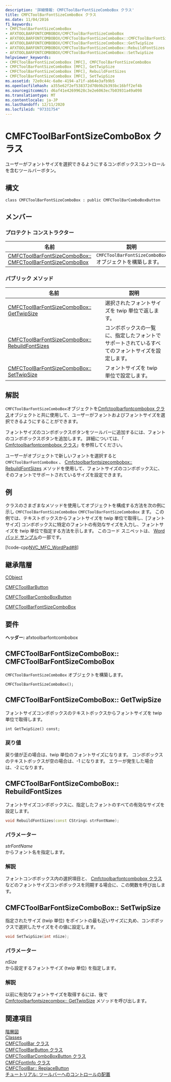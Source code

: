 ```yaml
---
description: '詳細情報: CMFCToolBarFontSizeComboBox クラス'
title: CMFCToolBarFontSizeComboBox クラス
ms.date: 11/04/2016
f1_keywords:
- CMFCToolBarFontSizeComboBox
- AFXTOOLBARFONTCOMBOBOX/CMFCToolBarFontSizeComboBox
- AFXTOOLBARFONTCOMBOBOX/CMFCToolBarFontSizeComboBox::CMFCToolBarFontSizeComboBox
- AFXTOOLBARFONTCOMBOBOX/CMFCToolBarFontSizeComboBox::GetTwipSize
- AFXTOOLBARFONTCOMBOBOX/CMFCToolBarFontSizeComboBox::RebuildFontSizes
- AFXTOOLBARFONTCOMBOBOX/CMFCToolBarFontSizeComboBox::SetTwipSize
helpviewer_keywords:
- CMFCToolBarFontSizeComboBox [MFC], CMFCToolBarFontSizeComboBox
- CMFCToolBarFontSizeComboBox [MFC], GetTwipSize
- CMFCToolBarFontSizeComboBox [MFC], RebuildFontSizes
- CMFCToolBarFontSizeComboBox [MFC], SetTwipSize
ms.assetid: 72e0c44c-6a0e-4194-a71f-ab64e3afb9b5
ms.openlocfilehash: a355e62f2ef538372d70b9b2b393bc16bff2ef4b
ms.sourcegitcommit: d6af41e42699628c3e2e6063ec7b03931a49a098
ms.translationtype: MT
ms.contentlocale: ja-JP
ms.lasthandoff: 12/11/2020
ms.locfileid: "97331754"
---
```

# <a name="cmfctoolbarfontsizecombobox-class"></a>CMFCToolBarFontSizeComboBox クラス

ユーザーがフォントサイズを選択できるようにするコンボボックスコントロールを含むツールバーボタン。

## <a name="syntax"></a>構文

```
class CMFCToolBarFontSizeComboBox : public CMFCToolBarComboBoxButton
```

## <a name="members"></a>メンバー

### <a name="protected-constructors"></a>プロテクト コンストラクター

|名前|説明|
|----------|-----------------|
|[CMFCToolBarFontSizeComboBox:: CMFCToolBarFontSizeComboBox](#cmfctoolbarfontsizecombobox)|`CMFCToolBarFontSizeComboBox` オブジェクトを構築します。|

### <a name="public-methods"></a>パブリック メソッド

|名前|説明|
|----------|-----------------|
|[CMFCToolBarFontSizeComboBox:: GetTwipSize](#gettwipsize)|選択されたフォントサイズを twip 単位で返します。|
|[CMFCToolBarFontSizeComboBox:: RebuildFontSizes](#rebuildfontsizes)|コンボボックスの一覧に、指定したフォントでサポートされているすべてのフォントサイズを設定します。|
|[CMFCToolBarFontSizeComboBox:: SetTwipSize](#settwipsize)|フォントサイズを twip 単位で設定します。|

## <a name="remarks"></a>解説

`CMFCToolBarFontSizeComboBox`オブジェクトを[Cmfctoolbarfontcombobox クラス](../../mfc/reference/cmfctoolbarfontcombobox-class.md)オブジェクトと共に使用して、ユーザーがフォントおよびフォントサイズを選択できるようにすることができます。

フォントサイズのコンボボックスボタンをツールバーに追加するには、フォントのコンボボックスボタンを追加します。 詳細については、「 [Cmfctoolbarfontcombobox クラス](../../mfc/reference/cmfctoolbarfontcombobox-class.md)」を参照してください。

ユーザーがオブジェクトで新しいフォントを選択すると `CMFCToolBarFontComboBox` 、 [Cmfctoolbarfontsizecombobox:: RebuildFontSizes](#rebuildfontsizes) メソッドを使用して、フォントサイズのコンボボックスに、そのフォントでサポートされているサイズを設定できます。

## <a name="example"></a>例

クラスのさまざまなメソッドを使用してオブジェクトを構成する方法を次の例に示し `CMFCToolBarFontSizeComboBox` `CMFCToolBarFontSizeComboBox` ます。 この例では、テキストボックスからフォントサイズを twip 単位で取得し、[フォントサイズ] コンボボックスに特定のフォントの有効なサイズを入力し、フォントサイズを twip 単位で指定する方法を示します。 このコード スニペットは、 [Word パッド サンプル](../../overview/visual-cpp-samples.md)の一部です。

[!code-cpp[NVC_MFC_WordPad#8](../../mfc/reference/codesnippet/cpp/cmfctoolbarfontsizecombobox-class_1.cpp)]

## <a name="inheritance-hierarchy"></a>継承階層

[CObject](../../mfc/reference/cobject-class.md)

[CMFCToolBarButton](../../mfc/reference/cmfctoolbarbutton-class.md)

[CMFCToolBarComboBoxButton](../../mfc/reference/cmfctoolbarcomboboxbutton-class.md)

[CMFCToolBarFontSizeComboBox](../../mfc/reference/cmfctoolbarfontsizecombobox-class.md)

## <a name="requirements"></a>要件

**ヘッダー:** afxtoolbarfontcombobox

## <a name="cmfctoolbarfontsizecomboboxcmfctoolbarfontsizecombobox"></a><a name="cmfctoolbarfontsizecombobox"></a> CMFCToolBarFontSizeComboBox:: CMFCToolBarFontSizeComboBox

`CMFCToolBarFontSizeComboBox` オブジェクトを構築します。

```
CMFCToolBarFontSizeComboBox();
```

## <a name="cmfctoolbarfontsizecomboboxgettwipsize"></a><a name="gettwipsize"></a> CMFCToolBarFontSizeComboBox:: GetTwipSize

フォントサイズコンボボックスのテキストボックスからフォントサイズを twip 単位で取得します。

```
int GetTwipSize() const;
```

### <a name="return-value"></a>戻り値

戻り値が正の場合は、twip 単位のフォントサイズになります。 コンボボックスのテキストボックスが空の場合は、-1 になります。 エラーが発生した場合は、-2 になります。

## <a name="cmfctoolbarfontsizecomboboxrebuildfontsizes"></a><a name="rebuildfontsizes"></a> CMFCToolBarFontSizeComboBox:: RebuildFontSizes

フォントサイズコンボボックスに、指定したフォントのすべての有効なサイズを設定します。

```cpp
void RebuildFontSizes(const CString& strFontName);
```

### <a name="parameters"></a>パラメーター

*strFontName*<br/>
からフォント名を指定します。

### <a name="remarks"></a>解説

フォントコンボボックス内の選択項目と、 [Cmfctoolbarfontcombobox クラス](../../mfc/reference/cmfctoolbarfontcombobox-class.md)などのフォントサイズコンボボックスを同期する場合に、この関数を呼び出します。

## <a name="cmfctoolbarfontsizecomboboxsettwipsize"></a><a name="settwipsize"></a> CMFCToolBarFontSizeComboBox:: SetTwipSize

指定されたサイズ (twip 単位) をポイントの最も近いサイズに丸め、コンボボックスで選択したサイズをその値に設定します。

```cpp
void SetTwipSize(int nSize);
```

### <a name="parameters"></a>パラメーター

*nSize*<br/>
から設定するフォントサイズ (twip 単位) を指定します。

### <a name="remarks"></a>解説

以前に有効なフォントサイズを取得するには、後で [Cmfctoolbarfontsizecombox:: GetTwipSize](#gettwipsize) メソッドを呼び出します。

## <a name="see-also"></a>関連項目

[階層図](../../mfc/hierarchy-chart.md)<br/>
[Classes](../../mfc/reference/mfc-classes.md)<br/>
[CMFCToolBar クラス](../../mfc/reference/cmfctoolbar-class.md)<br/>
[CMFCToolBarButton クラス](../../mfc/reference/cmfctoolbarbutton-class.md)<br/>
[CMFCToolBarComboBoxButton クラス](../../mfc/reference/cmfctoolbarcomboboxbutton-class.md)<br/>
[CMFCFontInfo クラス](../../mfc/reference/cmfcfontinfo-class.md)<br/>
[CMFCToolBar:: ReplaceButton](../../mfc/reference/cmfctoolbar-class.md#replacebutton)<br/>
[チュートリアル: ツールバーへのコントロールの配置](../../mfc/walkthrough-putting-controls-on-toolbars.md)
